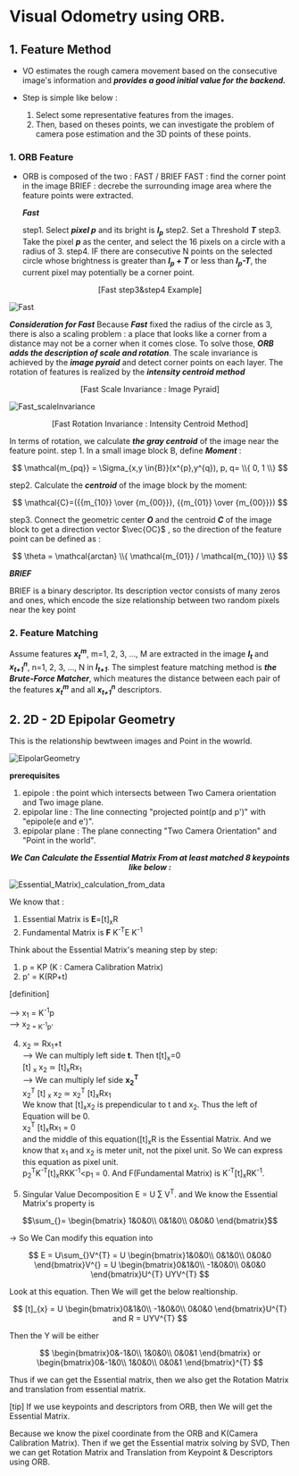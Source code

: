 # Visual Odometry using ORB.

##  1. Feature Method
- VO estimates the rough camera movement based on the consecutive image's information and ***provides a good initial value for the backend.***
- Step is simple like below :

  1. Select some representative features from the images.
  2. Then, based on theses points, we can investigate the problem of camera pose estimation and the 3D points of these points.

### 1. ORB Feature
- ORB is composed of the two : FAST / BRIEF
  FAST : find the corner point in the image
  BRIEF : decrebe the surrounding image area where the feature points were extracted.

  ***Fast***


  step1. Select ***pixel p*** and its bright is ***I<sub>p</sub>***
  step2. Set a Threshold ***T***
  step3. Take the pixel ***p*** as the center, and select the 16 pixels on a circle with a radius of 3.
  step4. IF there are consecutive N points on the selected circle whose brightness is greater than ***I<sub>p</sub> + T*** or less than ***I<sub>p</sub>-T***, the current pixel may potentially be a corner point.

<div align="center">
[Fast step3&step4 Example]
</div>

![Fast](https://github.com/WD4715/SlamPortfolio/assets/117700793/230e2ec4-d26f-402a-a6f8-4ed052a4e782)

***Consideration for Fast***
Because ***Fast*** fixed the radius of the circle as 3, there is also a scaling problem : a place that looks like a corner from a distance may not be a corner when it comes close. To solve those, ***ORB adds the description of scale and rotation***. The scale invariance is achieved by the ***image pyraid*** and detect corner points on each layer. The rotation of features is realized by the ***intensity centroid method***

<div align="center">
  [Fast Scale Invariance : Image Pyraid]
</div>

![Fast_scaleInvariance](https://github.com/WD4715/SlamPortfolio/assets/117700793/ad64cf48-3590-43e5-9158-81b3fc80af30)

<div align="center">
  [Fast Rotation Invariance : Intensity Centroid Method]
</div>
  
In terms of rotation, we calculate ***the gray centroid*** of the image near the feature point. 
step 1. In a small image block B, define ***Moment*** :

$$
\mathcal{m_{pq}} = \Sigma_{x,y \in{B}}(x^{p},y^{q}), p, q= \\{ 0, 1 \\}
$$

step2. Calculate the ***centroid*** of the image block by the moment:

$$
\mathcal{C}=({{m_{10}} \over {m_{00}}}, {{m_{01}} \over {m_{00}}})
$$

step3. Connect the geometric center ***O*** and the centroid ***C*** of the image block to get a direction vector $\vec{OC}$ , so the direction of the feature point can be defined as : 

$$
\theta = \mathcal{arctan} \\{ \mathcal{m_{01}} / \mathcal{m_{10}} \\}
$$


  ***BRIEF***

BRIEF is a binary descriptor. Its description vector consists of many zeros and ones, which encode the size relationship between two random pixels near the key point

### 2. Feature Matching

Assume features ***x<sub>t</sub><sup>m</sup>***, m=1, 2, 3, ..., M are extracted in the image ***I<sub>t</sub>*** and  ***x<sub>t+1</sub><sup>n</sup>***, n=1, 2, 3, ..., N in ***I<sub>t+1</sub>***. The simplest feature matching method is ***the Brute-Force Matcher***, which meatures the distance between each pair of the features ***x<sub>t</sub><sup>m</sup>*** and all ***x<sub>t+1</sub><sup>n</sup>*** descriptors.


##  2. 2D - 2D Epipolar Geometry

This is the relationship bewtween images and Point in the wowrld.

![EipolarGeometry](https://github.com/WD4715/SlamStudy/assets/117700793/76a038c4-0ad8-4720-871c-e20aaa814aa1)

**prerequisites**
1. epipole : the point which intersects between Two Camera orientation and Two image plane.
2. epipolar line : The line connecting "projected point(p and p')" with "epipole(e and e')".
3. epipolar plane : The plane connecting "Two Camera Orientation" and "Point in the world".



<div align="center">
  
  ***We Can Calculate the Essential Matrix From at least matched 8 keypoints like below :***

</div>

![Essential_Matrix)_calculation_from_data](https://github.com/WD4715/SlamPortfolio/assets/117700793/daa4f0d8-f1a4-4c10-bea2-e2a0eca64ef2)

We know that :

1. Essential Matrix is **E**=[t]<sub>x</sub>R
2. Fundamental Matrix is **F** K<sup>-T</sup>E K<sup>-1</sup>
  
Think about the Essential Matrix's meaning step by step:  
1. p = KP (K : Camera Calibration Matrix)  
2. p' = K(RP+t)  

[definition]

--> x<sub>1</sub> = K<sup>-1</sup>p  
--> x<sub>2</sbu> = K<sup>-1</sup>p'  

4. x<sub>2</sub> 	$\simeq$ Rx<sub>1</sub>+t  
--> We can multiply left side **t**. Then t[t]<sub>x</sub>=0  
[t] <sub>x</sub> x<sub>2</sub> $\simeq$ [t]<sub>x</sub>Rx<sub>1</sub>  
--> We can multiply lef side **x<sub>2</sub><sup>T</sup>**  
x<sub>2</sub><sup>T</sup> [t] <sub>x</sub> x<sub>2</sub> $\simeq$ x<sub>2</sub><sup>T</sup> [t]<sub>x</sub>Rx<sub>1</sub>  
We know that [t]<sub>x</sub>x<sub>2</sub> is prependicular to t and x<sub>2</sub>. Thus the left of Equation will be 0.  
x<sub>2</sub><sup>T</sup> [t]<sub>x</sub>Rx<sub>1</sub> = 0  
and the middle of this equation([t]<sub>x</sub>R is the Essential Matrix. And we know that x<sub>1</sub> and x<sub>2</sub> is meter unit, not the pixel unit. So We can express this equation as pixel unit.  
p<sub>2</sub><sup>T</sup>K<sup>-T</sup>[t]<sub>x</sub>RKK<sup>-1</sup><p<sub>1</sub> = 0. And F(Fundamental Matrix) is K<sup>-T</sup>[t]<sub>x</sub>RK<sup>-1</sup>.

5. Singular Value Decomposition
E = U $\sum_{}$ V<sup>T</sup>.
and We know the Essential Matrix's property is
    
$$\sum_{}=
\begin{bmatrix}
1&0&0\\
0&1&0\\
0&0&0
\end{bmatrix}$$

  -> So We Can modify this equation into 
  
$$
E = U\sum_{}V^{T} 
= U 
\begin{bmatrix}1&0&0\\ 
0&1&0\\ 
0&0&0 
\end{bmatrix}V^{}
= U 
\begin{bmatrix}0&1&0\\
-1&0&0\\
0&0&0
\end{bmatrix}U^{T} UYV^{T}
$$

Look at this equation. Then We will get the below realtionship.


$$
[t]_{x} =
U 
\begin{bmatrix}0&1&0\\
-1&0&0\\
0&0&0
\end{bmatrix}U^{T}  and R = UYV^{T}
$$

Then the Y will be either 

$$
\begin{bmatrix}0&-1&0\\
1&0&0\\
0&0&1
\end{bmatrix}
or 
\begin{bmatrix}0&-1&0\\
1&0&0\\
0&0&1
\end{bmatrix}^{T}
$$

Thus if we can get the Essential matrix, then we also get the Rotation Matrix and translation from essential matrix.

[tip]
If we use keypoints and descriptors from ORB, then We will get the Essential Matrix.

Because we know the pixel coordinate from the ORB and K(Camera Calibration Matrix). Then if we get the Essential matrix solving by SVD, Then we can get Rotation Matrix and Translation from Keypoint & Descriptors using ORB.
